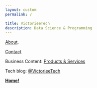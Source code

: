 ```yaml
---
layout: custom
permalink: /

title: VictorieeTech
description: Data Science & Programming
---
```


[About](./about).

[Contact](./contact)


Business Content: [Products & Services](./business)


Tech blog: [@VictorieeTech](https://odysee.com/@VictorieeTech:2)

<a href="https://victorieeman.github.io/" style="#banner" class="button fork"><strong>Home!</strong></a>
